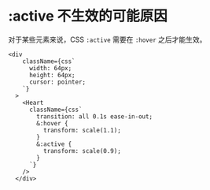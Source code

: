 # :active 不生效的可能原因

对于某些元素来说，CSS `:active` 需要在 `:hover` 之后才能生效。

```tsx
<div
    className={css`
      width: 64px;
      height: 64px;
      cursor: pointer;
    `}
  >
    <Heart
      className={css`
        transition: all 0.1s ease-in-out;
        &:hover {
          transform: scale(1.1);
        }
        &:active {
          transform: scale(0.9);
        }
      `}
    />
  </div>
```